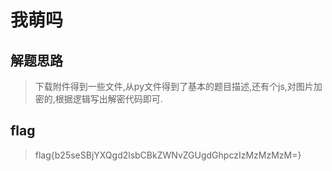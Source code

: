 # 我萌吗

## 解题思路

> 下载附件得到一些文件,从py文件得到了基本的题目描述,还有个js,对图片加密的,根据逻辑写出解密代码即可.

## flag

> flag{b25seSBjYXQgd2lsbCBkZWNvZGUgdGhpczIzMzMzMzM=}
